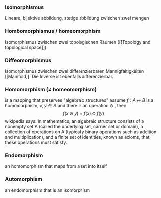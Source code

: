 
### Isomorphismus
Lineare, bijektive abbildung, stetige abbildung zwischen zwei mengen

### Homöomorphismus / homeomorphism
Isomorphismus zwischen zwei topologischen Räumen ([[Topology and topological space]]) 

### Diffeomorphismus
Isomorphismus zwischen zwei differenzierbaren Mannigfaltigkeiten [[Manifold]]. Die Inverse ist ebenfalls differenzierbar.

### Homomorphism ($\neq$ homeomorphism)
is a mapping that preserves "algebraic structures"
assume $f:A \mapsto B$ is a homomorphism, $x,y \in A$ and there is an operation $\odot$ , then 
$$f(x\odot y) = f(x) \odot f(y) $$
wikipedia says: In mathematics, an algebraic structure consists of a nonempty set A (called the underlying set, carrier set or domain), a collection of operations on A (typically binary operations such as addition and multiplication), and a finite set of identities, known as axioms, that these operations must satisfy.

### Endomorphism
an homomorphism that maps from a set into itself

### Automorphism
an endomorphism that is an isomorphism
